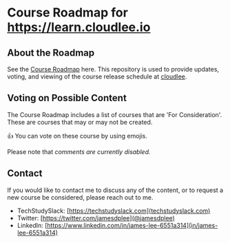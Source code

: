 # Course Roadmap for https://learn.cloudlee.io

## About the Roadmap

See the [Course Roadmap](https://github.com/users/jamesdplee/projects/3) here. This repository is used to provide updates, voting, and viewing of the course release schedule at [cloudlee](https://learn.cloudlee.io).

## Voting on Possible Content

The Course Roadmap includes a list of courses that are 'For Consideration'. These are courses that may or may not be created.

👍 You can vote on these course by using emojis. 

Please note that _comments are currently disabled._

## Contact

If you would like to contact me to discuss any of the content, or to request a new course be considered, please reach out to me.

* TechStudySlack: [https://techstudyslack.com](techstudyslack.com)
* Twitter: [https://twitter.com/jamesdplee](@jamesdplee)
* LinkedIn: [https://www.linkedin.com/in/james-lee-6551a314](in/james-lee-6551a314)

